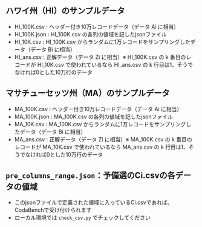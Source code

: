 ## ハワイ州（HI）のサンプルデータ
- HI_100K.csv : ヘッダー付き10万レコードデータ（データ Ai に相当）
- HI_100K.json : HI_100K.csv の各列の値域を記したjsonファイル
- HI_10K.csv : HI_100K.csv からランダムに1万レコードをサンプリングしたデータ（データ Bi に相当）
- HI_ans.csv : 正解データ（データ Zi に相当）※ HI_100K.csv の k 番目のレコードが HI_10K.csv で使われているなら HI_ans.csv の k 行目は1、そうでなければ0とした10万行のデータ

## マサチューセッツ州（MA）のサンプルデータ
- MA_100K.csv : ヘッダー付き10万レコードデータ（データ Ai に相当）
- MA_100K.json : MA_100K.csv の各列の値域を記したjsonファイル
- MA_10K.csv : MA_100K.csv からランダムに1万レコードをサンプリングしたデータ（データ Bi に相当）
- MA_ans.csv : 正解データ（データ Zi に相当）※ MA_100K.csv の k 番目のレコードが MA_10K.csv で使われているなら MA_ans.csv の k 行目は1、そうでなければ0とした10万行のデータ

## `pre_columns_range.json`：予備選のCi.csvの各データの値域
- このjsonファイルで定義された値域に入っているCi.csvであれば、CodaBenchで受け付けられます
- ローカル環境では `check_csv.py` でチェックしてください
